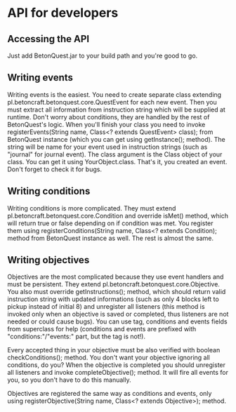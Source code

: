 API for developers
=============

Accessing the API
--------------------------

Just add BetonQuest.jar to your build path and you're good to go.

Writing events
--------------------

Writing events is the easiest. You need to create separate class extending pl.betoncraft.betonquest.core.QuestEvent for each new event. Then you must extract all information from instruction string which will be supplied at runtime. Don't worry about conditions, they are handled by the rest of BetonQuest's logic. When you'll finish your class you need to invoke registerEvents(String name, Class<? extends QuestEvent> class); from BetonQuest instance (which you can get using getInstance(); method). The string will be name for your event used in instruction strings (such as "journal" for journal event). The class argument is the Class object of your class. You can get it using YourObject.class. That's it, you created an event. Don't forget to check it for bugs.

Writing conditions
-------------------------

Writing conditions is more complicated. They must extend pl.betoncraft.betonquest.core.Condition and override isMet() method, which will return true or false depending on if condition was met. You register them using registerConditions(String name, Class<? extends Condition); method from BetonQuest instance as well. The rest is almost the same.

Writing objectives
--------------------------

Objectives are the most complicated because they use event handlers and must be persistent. They extend pl.betoncraft.betonquest.core.Objective. You also must override getInstructions(); method, which should return valid instruction string with updated informations (such as only 4 blocks left to pickup instead of initial 8) and unregister all listeners (this method is invoked only when an objective is saved or completed, thus listeners are not needed or could cause bugs). You can use tag, conditions and events fields from superclass for help (conditions and events are prefixed with "conditions:"/"events:" part, but the tag is not!).

Every accepted thing in your objective must be also verified with boolean checkConditions(); method. You don't want your objective ignoring all conditions, do you? When the objective is completed you should unregister all listeners and invoke completeObjective(); method. It will fire all events for you, so you don't have to do this manually.

Objectives are registered the same way as conditions and events, only using registerObjective(String name, Class<? extends Objective>); method.